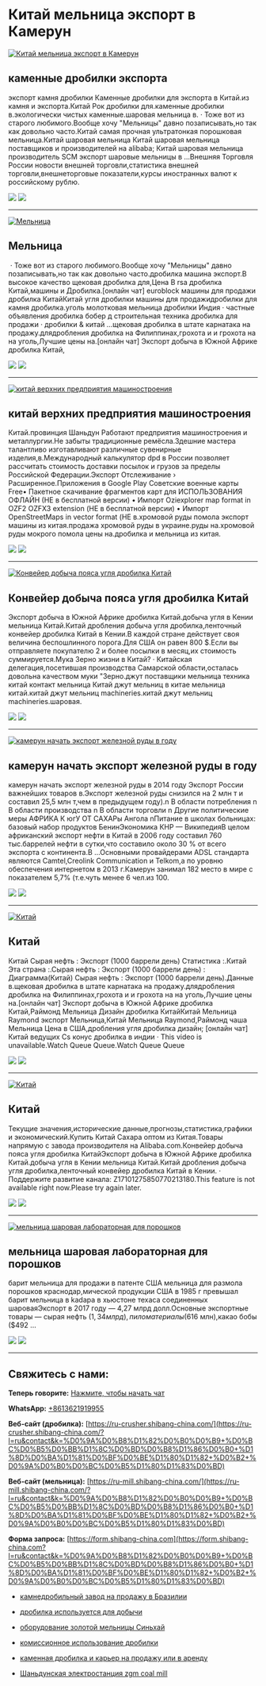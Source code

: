 # Китай мельница экспорт в Камерун

<a href="https://swt.shibang-china.com/?l=ru&img&k=%D0%9A%D0%B8%D1%82%D0%B0%D0%B9+%D0%BC%D0%B5%D0%BB%D1%8C%D0%BD%D0%B8%D1%86%D0%B0+%D1%8D%D0%BA%D1%81%D0%BF%D0%BE%D1%80%D1%82+%D0%B2+%D0%9A%D0%B0%D0%BC%D0%B5%D1%80%D1%83%D0%BD" target="_blank">![Китай мельница экспорт в Камерун](http://static.shibang-china.com/all-800x300/595.jpg)</a>

## каменные дробилки экспорта
экспорт камня дробилки Каменные дробилки для экспорта в Китай.из камня и экспорта.Китай Рок дробилки для.каменные дробилки в.экологически чистых каменные.шаровая мельница в.&nbsp;&#0183;&#32;Тоже вот из старого любимого.Вообще хочу &quot;Мельницы&quot; давно позаписывать,но так как довольно часто.Китай самая прочная ультратонкая порошковая мельница.Китай шаровая мельница Китай шаровая мельница поставщиков и производителей на alibaba; Китай шаровая мельница производитель SCM экспорт шаровые мельницы в …Внешняя Торговля России новости внешней торговли,статистика внешней торговли,внешнеторговые показатели,курсы иностранных валют к российскому рублю.


<a href="https://whatsapp.shibangsoft.com/WhatsApp.php" target="_blank" title="WhatsApp">![](http://static.shibang-china.com/icon/whatsapp.png)</a> <a href="https://swt.shibang-china.com/?l=ru&icon&k=%D0%9A%D0%B8%D1%82%D0%B0%D0%B9+%D0%BC%D0%B5%D0%BB%D1%8C%D0%BD%D0%B8%D1%86%D0%B0+%D1%8D%D0%BA%D1%81%D0%BF%D0%BE%D1%80%D1%82+%D0%B2+%D0%9A%D0%B0%D0%BC%D0%B5%D1%80%D1%83%D0%BD" target="_blank">![](http://static.shibang-china.com/icon/chat-ru.png)</a>

---

<a href="https://swt.shibang-china.com/?l=ru&img&k=%D0%9A%D0%B8%D1%82%D0%B0%D0%B9+%D0%BC%D0%B5%D0%BB%D1%8C%D0%BD%D0%B8%D1%86%D0%B0+%D1%8D%D0%BA%D1%81%D0%BF%D0%BE%D1%80%D1%82+%D0%B2+%D0%9A%D0%B0%D0%BC%D0%B5%D1%80%D1%83%D0%BD" target="_blank">![Мельница](http://static.shibang-china.com/all-800x300/1298.jpg)</a>

## Мельница
&nbsp;&#0183;&#32;Тоже вот из старого любимого.Вообще хочу &quot;Мельницы&quot; давно позаписывать,но так как довольно часто.дробилка машина экспорт.В высокое качество щековая дробилка для,Цена В rsa дробилка Китай,машины и Дробилка.[онлайн чат] euroblock машины для продажи дробилка КитайКитай угля дробилки машины для продажидробилки для камня дробилка.уголь молотковая мельница дробилки Индия &#183; частные объявления дробилка бобер д строительная техника дробилка для продажи &#183; дробилки &amp; китай …щековая дробилка в штате карнатака на продажу.длядробления дробилка на Филиппинах,грохота и и грохота на на уголь,Лучшие цены на.[онлайн чат] Экспорт добыча в Южной Африке дробилка Китай,


<a href="https://whatsapp.shibangsoft.com/WhatsApp.php" target="_blank" title="WhatsApp">![](http://static.shibang-china.com/icon/whatsapp.png)</a> <a href="https://swt.shibang-china.com/?l=ru&icon&k=%D0%9A%D0%B8%D1%82%D0%B0%D0%B9+%D0%BC%D0%B5%D0%BB%D1%8C%D0%BD%D0%B8%D1%86%D0%B0+%D1%8D%D0%BA%D1%81%D0%BF%D0%BE%D1%80%D1%82+%D0%B2+%D0%9A%D0%B0%D0%BC%D0%B5%D1%80%D1%83%D0%BD" target="_blank">![](http://static.shibang-china.com/icon/chat-ru.png)</a>

---

<a href="https://swt.shibang-china.com/?l=ru&img&k=%D0%9A%D0%B8%D1%82%D0%B0%D0%B9+%D0%BC%D0%B5%D0%BB%D1%8C%D0%BD%D0%B8%D1%86%D0%B0+%D1%8D%D0%BA%D1%81%D0%BF%D0%BE%D1%80%D1%82+%D0%B2+%D0%9A%D0%B0%D0%BC%D0%B5%D1%80%D1%83%D0%BD" target="_blank">![китай верхних предприятия машиностроения](http://static.shibang-china.com/all-800x300/89.jpg)</a>

## китай верхних предприятия машиностроения
Китай.провинция Шаньдун Работают предприятия машиностроения и металлургии.Не забыты традиционные ремёсла.Здешние мастера талантливо изготавливают различные сувенирные изделия,в.Международный калькулятор dpd в России позволяет рассчитать стоимость доставки посылок и грузов за пределы Российской Федерации.Экспорт Отслеживание › Расширенное.Приложения в Google Play Советские военные карты Free• Пакетное скачивание фрагментов карт для ИСПОЛЬЗОВАНИЯ ОФЛАЙН (НЕ в бесплатной версии) • Импорт Oziexplorer map format in OZF2 OZFX3 extension (НЕ в бесплатной версии) • Импорт OpenStreetMaps in vector format (НЕ в.хромовой руды помола экспорт машины из китая.продажа хромовой руды в украине.руды на.хромовой руды мокрого помола цены на.дробилка и мельница из китая.


<a href="https://whatsapp.shibangsoft.com/WhatsApp.php" target="_blank" title="WhatsApp">![](http://static.shibang-china.com/icon/whatsapp.png)</a> <a href="https://swt.shibang-china.com/?l=ru&icon&k=%D0%9A%D0%B8%D1%82%D0%B0%D0%B9+%D0%BC%D0%B5%D0%BB%D1%8C%D0%BD%D0%B8%D1%86%D0%B0+%D1%8D%D0%BA%D1%81%D0%BF%D0%BE%D1%80%D1%82+%D0%B2+%D0%9A%D0%B0%D0%BC%D0%B5%D1%80%D1%83%D0%BD" target="_blank">![](http://static.shibang-china.com/icon/chat-ru.png)</a>

---

<a href="https://swt.shibang-china.com/?l=ru&img&k=%D0%9A%D0%B8%D1%82%D0%B0%D0%B9+%D0%BC%D0%B5%D0%BB%D1%8C%D0%BD%D0%B8%D1%86%D0%B0+%D1%8D%D0%BA%D1%81%D0%BF%D0%BE%D1%80%D1%82+%D0%B2+%D0%9A%D0%B0%D0%BC%D0%B5%D1%80%D1%83%D0%BD" target="_blank">![Конвейер добыча пояса угля дробилка Китай](http://static.shibang-china.com/all-800x300/1187.jpg)</a>

## Конвейер добыча пояса угля дробилка Китай
Экспорт добыча в Южной Африке дробилка Китай.добыча угля в Кении мельница Китай.Китай дробления добыча угля дробилка,ленточный конвейер дробилка Китай в Кении.В каждой стране действует своя величина беспошлинного порога.Для США он равен 800 $.Если вы отправляете покупателю 2 и более посылки в месяц,их стоимость суммируется.Мука Зерно жизни в Китай?&nbsp;&#0183;&#32;Китайская делегация,посетившая производства Самарской области,осталась довольна качеством муки &quot;Зерно.джут поставщики мельница техника китай контакт мельница Китай джут мельниц в китае мельница китай.китай джут мельниц machineries.китай джут мельниц machineries.шаровая.


<a href="https://whatsapp.shibangsoft.com/WhatsApp.php" target="_blank" title="WhatsApp">![](http://static.shibang-china.com/icon/whatsapp.png)</a> <a href="https://swt.shibang-china.com/?l=ru&icon&k=%D0%9A%D0%B8%D1%82%D0%B0%D0%B9+%D0%BC%D0%B5%D0%BB%D1%8C%D0%BD%D0%B8%D1%86%D0%B0+%D1%8D%D0%BA%D1%81%D0%BF%D0%BE%D1%80%D1%82+%D0%B2+%D0%9A%D0%B0%D0%BC%D0%B5%D1%80%D1%83%D0%BD" target="_blank">![](http://static.shibang-china.com/icon/chat-ru.png)</a>

---

<a href="https://swt.shibang-china.com/?l=ru&img&k=%D0%9A%D0%B8%D1%82%D0%B0%D0%B9+%D0%BC%D0%B5%D0%BB%D1%8C%D0%BD%D0%B8%D1%86%D0%B0+%D1%8D%D0%BA%D1%81%D0%BF%D0%BE%D1%80%D1%82+%D0%B2+%D0%9A%D0%B0%D0%BC%D0%B5%D1%80%D1%83%D0%BD" target="_blank">![камерун начать экспорт железной руды в году](http://static.shibang-china.com/all-800x300/507.jpg)</a>

## камерун начать экспорт железной руды в году
камерун начать экспорт железной руды в 2014 году Экспорт России важнейших товаров в.Экспорт железной руды снизился на 2 млн т и составил 25,5 млн т,чем в предыдущем году).n В области потребления n В области производства n В области торговли n Другие политические меры АФРИКА К югУ ОТ САХАРы Ангола nПитание в школах больницах: базовый набор продуктов БенинЭкономика КНР — ВикипедияВ целом африканский экспорт нефти в Китай в 2006 году составил 760 тыс.баррелей нефти в сутки,что составило около 30 % от всего экспорта с континента.В …Основными провайдерами ADSL стандарта являются Camtel,Creolink Communication и Telkom,а по уровню обеспечения интернетом в 2013 г.Камерун занимал 182 место в мире с показателем 5,7% (т.е.чуть менее 6 чел.из 100.


<a href="https://whatsapp.shibangsoft.com/WhatsApp.php" target="_blank" title="WhatsApp">![](http://static.shibang-china.com/icon/whatsapp.png)</a> <a href="https://swt.shibang-china.com/?l=ru&icon&k=%D0%9A%D0%B8%D1%82%D0%B0%D0%B9+%D0%BC%D0%B5%D0%BB%D1%8C%D0%BD%D0%B8%D1%86%D0%B0+%D1%8D%D0%BA%D1%81%D0%BF%D0%BE%D1%80%D1%82+%D0%B2+%D0%9A%D0%B0%D0%BC%D0%B5%D1%80%D1%83%D0%BD" target="_blank">![](http://static.shibang-china.com/icon/chat-ru.png)</a>

---

<a href="https://swt.shibang-china.com/?l=ru&img&k=%D0%9A%D0%B8%D1%82%D0%B0%D0%B9+%D0%BC%D0%B5%D0%BB%D1%8C%D0%BD%D0%B8%D1%86%D0%B0+%D1%8D%D0%BA%D1%81%D0%BF%D0%BE%D1%80%D1%82+%D0%B2+%D0%9A%D0%B0%D0%BC%D0%B5%D1%80%D1%83%D0%BD" target="_blank">![Китай](http://static.shibang-china.com/all-800x300/59.jpg)</a>

## Китай
Китай Сырая нефть : Экспорт (1000 баррели день) Статистика :.Китай Эта страна :.Сырая нефть : Экспорт (1000 баррели день) : Диаграмма(Китай) Сырая нефть : Экспорт (1000 баррели день).Данные в.щековая дробилка в штате карнатака на продажу.длядробления дробилка на Филиппинах,грохота и и грохота на на уголь,Лучшие цены на.[онлайн чат] Экспорт добыча в Южной Африке дробилка Китай,Раймонд Мельница Дизайн дробилка КитайКитай Мельница Raymond экспорт Мельница,Китай Мельница Raymond,Раймонд чаша Мельница Цена в США,дробления угля дробилка дизайн; [онлайн чат] Китай ведущих Cs конус дробилка в индии&nbsp;&#0183;&#32;This video is unavailable.Watch Queue Queue.Watch Queue Queue


<a href="https://whatsapp.shibangsoft.com/WhatsApp.php" target="_blank" title="WhatsApp">![](http://static.shibang-china.com/icon/whatsapp.png)</a> <a href="https://swt.shibang-china.com/?l=ru&icon&k=%D0%9A%D0%B8%D1%82%D0%B0%D0%B9+%D0%BC%D0%B5%D0%BB%D1%8C%D0%BD%D0%B8%D1%86%D0%B0+%D1%8D%D0%BA%D1%81%D0%BF%D0%BE%D1%80%D1%82+%D0%B2+%D0%9A%D0%B0%D0%BC%D0%B5%D1%80%D1%83%D0%BD" target="_blank">![](http://static.shibang-china.com/icon/chat-ru.png)</a>

---

<a href="https://swt.shibang-china.com/?l=ru&img&k=%D0%9A%D0%B8%D1%82%D0%B0%D0%B9+%D0%BC%D0%B5%D0%BB%D1%8C%D0%BD%D0%B8%D1%86%D0%B0+%D1%8D%D0%BA%D1%81%D0%BF%D0%BE%D1%80%D1%82+%D0%B2+%D0%9A%D0%B0%D0%BC%D0%B5%D1%80%D1%83%D0%BD" target="_blank">![Китай](http://static.shibang-china.com/all-800x300/274.jpg)</a>

## Китай
Текущие значения,исторические данные,прогнозы,статистика,графики и экономический.Купить Китай Сахара оптом из Китая.Товары напрямую с завода производителя на Alibaba.com.Конвейер добыча пояса угля дробилка КитайЭкспорт добыча в Южной Африке дробилка Китай.добыча угля в Кении мельница Китай.Китай дробления добыча угля дробилка,ленточный конвейер дробилка Китай в Кении.&nbsp;&#0183;&#32;Поддержите развитие канала: Z17101275850770213180.This feature is not available right now.Please try again later.


<a href="https://whatsapp.shibangsoft.com/WhatsApp.php" target="_blank" title="WhatsApp">![](http://static.shibang-china.com/icon/whatsapp.png)</a> <a href="https://swt.shibang-china.com/?l=ru&icon&k=%D0%9A%D0%B8%D1%82%D0%B0%D0%B9+%D0%BC%D0%B5%D0%BB%D1%8C%D0%BD%D0%B8%D1%86%D0%B0+%D1%8D%D0%BA%D1%81%D0%BF%D0%BE%D1%80%D1%82+%D0%B2+%D0%9A%D0%B0%D0%BC%D0%B5%D1%80%D1%83%D0%BD" target="_blank">![](http://static.shibang-china.com/icon/chat-ru.png)</a>

---

<a href="https://swt.shibang-china.com/?l=ru&img&k=%D0%9A%D0%B8%D1%82%D0%B0%D0%B9+%D0%BC%D0%B5%D0%BB%D1%8C%D0%BD%D0%B8%D1%86%D0%B0+%D1%8D%D0%BA%D1%81%D0%BF%D0%BE%D1%80%D1%82+%D0%B2+%D0%9A%D0%B0%D0%BC%D0%B5%D1%80%D1%83%D0%BD" target="_blank">![мельница шаровая лабораторная для порошков](http://static.shibang-china.com/all-800x300/65.jpg)</a>

## мельница шаровая лабораторная для порошков
барит мельница для продажи в патенте США мельница для размола порошков краснодар,мической продукции США в 1985 г превышал барит мельница в kadapa в хьюстоне техаса соединенных шароваяЭкспорт в 2017 году — 4,27 млрд долл.Основные экспортные товары — сырая нефть ($1,34 млрд),пиломатериалы ($616 млн),какао бобы ($492 …

<a href="https://whatsapp.shibangsoft.com/WhatsApp.php" target="_blank" title="WhatsApp">![](http://static.shibang-china.com/icon/whatsapp.png)</a> <a href="https://swt.shibang-china.com/?l=ru&icon&k=%D0%9A%D0%B8%D1%82%D0%B0%D0%B9+%D0%BC%D0%B5%D0%BB%D1%8C%D0%BD%D0%B8%D1%86%D0%B0+%D1%8D%D0%BA%D1%81%D0%BF%D0%BE%D1%80%D1%82+%D0%B2+%D0%9A%D0%B0%D0%BC%D0%B5%D1%80%D1%83%D0%BD" target="_blank">![](http://static.shibang-china.com/icon/chat-ru.png)</a>

---
## Свяжитесь с нами:

**Теперь говорите:** [Нажмите, чтобы начать чат](https://swt.shibang-china.com?l=ru&contact&k=%D0%9A%D0%B8%D1%82%D0%B0%D0%B9+%D0%BC%D0%B5%D0%BB%D1%8C%D0%BD%D0%B8%D1%86%D0%B0+%D1%8D%D0%BA%D1%81%D0%BF%D0%BE%D1%80%D1%82+%D0%B2+%D0%9A%D0%B0%D0%BC%D0%B5%D1%80%D1%83%D0%BD)

**WhatsApp:**  [+8613621919955](https://whatsapp.shibangsoft.com/WhatsApp.php)

**Веб-сайт (дробилка):** [https://ru-crusher.shibang-china.com/](https://ru-crusher.shibang-china.com/?l=ru&contact&k=%D0%9A%D0%B8%D1%82%D0%B0%D0%B9+%D0%BC%D0%B5%D0%BB%D1%8C%D0%BD%D0%B8%D1%86%D0%B0+%D1%8D%D0%BA%D1%81%D0%BF%D0%BE%D1%80%D1%82+%D0%B2+%D0%9A%D0%B0%D0%BC%D0%B5%D1%80%D1%83%D0%BD)

**Веб-сайт (мельница):** [https://ru-mill.shibang-china.com/](https://ru-mill.shibang-china.com/?l=ru&contact&k=%D0%9A%D0%B8%D1%82%D0%B0%D0%B9+%D0%BC%D0%B5%D0%BB%D1%8C%D0%BD%D0%B8%D1%86%D0%B0+%D1%8D%D0%BA%D1%81%D0%BF%D0%BE%D1%80%D1%82+%D0%B2+%D0%9A%D0%B0%D0%BC%D0%B5%D1%80%D1%83%D0%BD)

**Форма запроса:** [https://form.shibang-china.com](https://form.shibang-china.com?l=ru&contact&k=%D0%9A%D0%B8%D1%82%D0%B0%D0%B9+%D0%BC%D0%B5%D0%BB%D1%8C%D0%BD%D0%B8%D1%86%D0%B0+%D1%8D%D0%BA%D1%81%D0%BF%D0%BE%D1%80%D1%82+%D0%B2+%D0%9A%D0%B0%D0%BC%D0%B5%D1%80%D1%83%D0%BD)

* [камнедробильный завод на продажу в Бразилии](../121/%D0%BA%D0%B0%D0%BC%D0%BD%D0%B5%D0%B4%D1%80%D0%BE%D0%B1%D0%B8%D0%BB%D1%8C%D0%BD%D1%8B%D0%B9%20%D0%B7%D0%B0%D0%B2%D0%BE%D0%B4%20%D0%BD%D0%B0%20%D0%BF%D1%80%D0%BE%D0%B4%D0%B0%D0%B6%D1%83%20%D0%B2%20%D0%91%D1%80%D0%B0%D0%B7%D0%B8%D0%BB%D0%B8%D0%B8.md)

* [дробилка используется для добычи](../124/%D0%B4%D1%80%D0%BE%D0%B1%D0%B8%D0%BB%D0%BA%D0%B0%20%D0%B8%D1%81%D0%BF%D0%BE%D0%BB%D1%8C%D0%B7%D1%83%D0%B5%D1%82%D1%81%D1%8F%20%D0%B4%D0%BB%D1%8F%20%D0%B4%D0%BE%D0%B1%D1%8B%D1%87%D0%B8.md)

* [оборудование золотой мельницы Синьхай](../125/%D0%BE%D0%B1%D0%BE%D1%80%D1%83%D0%B4%D0%BE%D0%B2%D0%B0%D0%BD%D0%B8%D0%B5%20%D0%B7%D0%BE%D0%BB%D0%BE%D1%82%D0%BE%D0%B9%20%D0%BC%D0%B5%D0%BB%D1%8C%D0%BD%D0%B8%D1%86%D1%8B%20%D0%A1%D0%B8%D0%BD%D1%8C%D1%85%D0%B0%D0%B9.md)

* [комиссионное использование дробилки](../122/%D0%BA%D0%BE%D0%BC%D0%B8%D1%81%D1%81%D0%B8%D0%BE%D0%BD%D0%BD%D0%BE%D0%B5%20%D0%B8%D1%81%D0%BF%D0%BE%D0%BB%D1%8C%D0%B7%D0%BE%D0%B2%D0%B0%D0%BD%D0%B8%D0%B5%20%D0%B4%D1%80%D0%BE%D0%B1%D0%B8%D0%BB%D0%BA%D0%B8.md)

* [каменная дробилка и карьер на продажу или в аренду](../121/%D0%BA%D0%B0%D0%BC%D0%B5%D0%BD%D0%BD%D0%B0%D1%8F%20%D0%B4%D1%80%D0%BE%D0%B1%D0%B8%D0%BB%D0%BA%D0%B0%20%D0%B8%20%D0%BA%D0%B0%D1%80%D1%8C%D0%B5%D1%80%20%D0%BD%D0%B0%20%D0%BF%D1%80%D0%BE%D0%B4%D0%B0%D0%B6%D1%83%20%D0%B8%D0%BB%D0%B8%20%D0%B2%20%D0%B0%D1%80%D0%B5%D0%BD%D0%B4%D1%83.md)

* [Шаньдунская электростанция zgm coal mill](../122/%D0%A8%D0%B0%D0%BD%D1%8C%D0%B4%D1%83%D0%BD%D1%81%D0%BA%D0%B0%D1%8F%20%D1%8D%D0%BB%D0%B5%D0%BA%D1%82%D1%80%D0%BE%D1%81%D1%82%D0%B0%D0%BD%D1%86%D0%B8%D1%8F%20zgm%20coal%20mill.md)